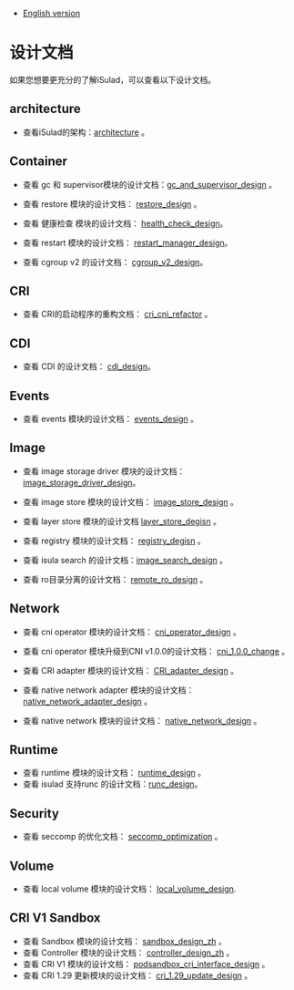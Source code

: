- [English version](README.md)

# 设计文档

如果您想要更充分的了解iSulad，可以查看以下设计文档。

## architecture

- 查看iSulad的架构：[architecture](./architecture_zh.md) 。

## Container

- 查看 gc 和 supervisor模块的设计文档：[gc_and_supervisor_design](./detailed/Container/gc_and_supervisor_design_zh.md) 。

- 查看 restore 模块的设计文档： [restore_design](./detailed/Container/restore_design_zh.md) 。

- 查看 健康检查 模块的设计文档： [health_check_design](./detailed/Container/health_check_design.md)。

- 查看 restart 模块的设计文档： [restart_manager_design](./detailed/Container/restart_manager_design.md)。

- 查看 cgroup v2 的设计文档： [cgroup_v2_design](./detailed/Container/cgroup_v2_design_zh.md)。

## CRI

- 查看 CRI的启动程序的重构文档： [cri_cni_refactor](./detailed/CRI/cri_cni_refactor_zh.md) 。

## CDI
- 查看 CDI 的设计文档： [cdi_design](./detailed/CDI/cdi_design_zh.md.md)。

## Events

- 查看 events 模块的设计文档： [events_design](./detailed/Events/events_design_zh.md) 。

## Image

- 查看 image storage driver 模块的设计文档： [image_storage_driver_design](./detailed/Image/image_storage_driver_design_zh.md)。

- 查看 image store 模块的设计文档： [image_store_design](./detailed/Image/image_store_design_zh.md) 。

- 查看 layer store 模块的设计文档 [layer_store_degisn](./detailed/Image/layer_store_degisn_zh.md) 。

- 查看 registry 模块的设计文档： [registry_degisn](./detailed/Image/registry_degisn_zh.md) 。

- 查看 isula search 的设计文档：[image_search_design](./detailed/Image/image_search_design_zh.md) 。

- 查看 ro目录分离的设计文档： [remote_ro_design](./detailed/Image/remote_ro_design.md) 。

## Network

- 查看 cni operator 模块的设计文档： [cni_operator_design](./detailed/Network/cni_operator_design_zh.md) 。

- 查看 cni operator 模块升级到CNI v1.0.0的设计文档： [cni_1.0.0_change](./detailed/Network/cni_1.0.0_change.md) 。

- 查看 CRI adapter 模块的设计文档： [CRI_adapter_design](./detailed/Network/CRI_adapter_design_zh.md) 。

- 查看 native network adapter 模块的设计文档： [native_network_adapter_design](./detailed/Network/native_network_adapter_design_zh.md) 。

- 查看 native network 模块的设计文档： [native_network_design](./detailed/Network/native_network_design_zh.md) 。

## Runtime

- 查看 runtime 模块的设计文档： [runtime_design](./detailed/Runtime/runtime_design_zh.md) 。
- 查看 isulad 支持runc 的设计文档：[runc_design](./detailed/Runtime/runc_design_zh.md)。

## Security

- 查看 seccomp 的优化文档： [seccomp_optimization](./detailed/Security/seccomp_optimization_zh.md) 。

## Volume

- 查看 local volume 模块的设计文档： [local_volume_design](./detailed/Volume/local_volume_design_zh.md).

## CRI V1 Sandbox

- 查看 Sandbox 模块的设计文档： [sandbox_design_zh](./detailed/Sandbox/sandbox_design_zh.md) 。
- 查看 Controller 模块的设计文档： [controller_design_zh](./detailed/Sandbox/controller_design_zh.md) 。
- 查看 CRI V1 模块的设计文档： [podsandbox_cri_interface_design](./detailed/Sandbox/podsandbox_cri_interface_design.md) 。
- 查看 CRI 1.29 更新模块的设计文档： [cri_1.29_update_design](./detailed/CRI/CRI_1.29_update_design.md) 。
